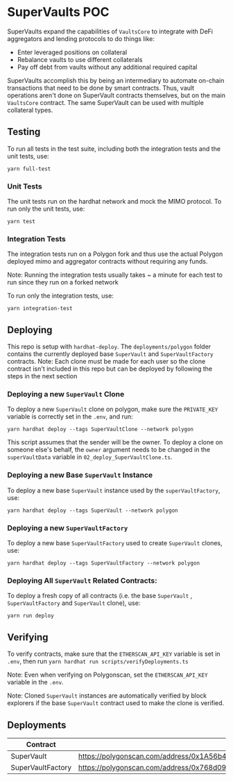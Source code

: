 # SuperVaults POC

SuperVaults expand the capabilities of `VaultsCore` to integrate with DeFi aggregators and lending protocols to do things like: 
- Enter leveraged positions on collateral
- Rebalance vaults to use different collaterals 
- Pay off debt from vaults without any additional required capital


SuperVaults accomplish this by being an intermediary to automate on-chain transactions that need to be done by smart contracts. Thus, vault operations aren't done on SuperVault contracts themselves, but on the main `VaultsCore` contract. The same SuperVault can be used with multiple collateral types.


## Testing
To run all tests in the test suite, including both the integration tests and the unit tests, use: 
```
yarn full-test
```
### Unit Tests
The unit tests run on the hardhat network and mock the MIMO protocol. 
To run only the unit tests, use: 
```
yarn test
```
### Integration Tests
The integration tests run on a Polygon fork and thus use the actual Polygon deployed mimo and aggregator contracts without requiring any funds. 

Note: Running the integration tests usually takes ~ a minute for each test to run since they run on a forked network

To run only the integration tests, use:
```
yarn integration-test
```


## Deploying 
This repo is setup with `hardhat-deploy`. The `deployments/polygon` folder contains the currently deployed base `SuperVault` and `SuperVaultFactory` contracts. Note: Each clone must be made for each user so the clone contract isn't included in this repo but can be deployed by following the steps in the next section 

### Deploying a new `SuperVault` Clone 
To deploy a new `SuperVault` clone on polygon, make sure the `PRIVATE_KEY` variable is correctly set in the `.env`, and run:

```
yarn hardhat deploy --tags SuperVaultClone --network polygon 
```

This script assumes that the sender will be the owner. To deploy a clone on someone else's behalf, the `owner` argument needs to be changed in the `superVaultData` variable in `02_deploy_SuperVaultClone.ts`.

### Deploying a new Base `SuperVault` Instance
To deploy a new base `SuperVault` instance used by the `superVaultFactory`, use: 
```
yarn hardhat deploy --tags SuperVault --network polygon 
```
### Deploying a new `SuperVaultFactory` 
To deploy a new base `SuperVaultFactory` used to create `SuperVault` clones, use: 
```
yarn hardhat deploy --tags SuperVaultFactory --network polygon 
```

### Deploying All `SuperVault` Related Contracts: 
To deploy a fresh copy of all contracts (i.e. the base `SuperVault` , `SuperVaultFactory` and `SuperVault` clone), use:
```
yarn run deploy
```

## Verifying 
To verify contracts, make sure that the `ETHERSCAN_API_KEY` variable is set in `.env`, then run `yarn hardhat run scripts/verifyDeployments.ts` 

Note: Even when verifying on Polygonscan, set the `ETHERSCAN_API_KEY` variable in the `.env`.

Note: Cloned `SuperVault` instances are automatically verified by block explorers if the base `SuperVault` contract used to make the clone is verified. 

## Deployments


| Contract | Explorer |
| ------------------------- | --------------------------------------------------------------------------------------- |
| SuperVault| https://polygonscan.com/address/0x1A56b4a16Ac1f7a04c677B549B64f90563d7CC00#code |
| SuperVaultFactory |https://polygonscan.com/address/0x768d09090d98451C7e4CB9BF3B6D5433C754396a#code |

